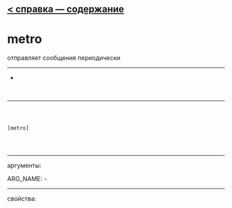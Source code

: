 [< справка — содержание](index.html)
---

# metro


отправляет сообщения периодически

---

-
<br>


---


```



[metro]


            
```

---
аргументы:

ARG_NAME: -<br>

---
свойства:


